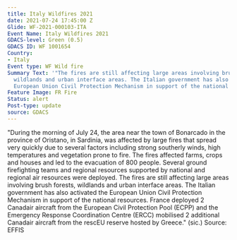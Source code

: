 ```yaml
---
title: Italy Wildfires 2021
date: 2021-07-24 17:45:00 Z
Glide: WF-2021-000103-ITA
Event Name: Italy Wildfires 2021
GDACS-level: Green (0.5)
GDACS ID: WF 1001654
Country:
- Italy
Event type: WF Wild fire
Summary Text: '"The fires are still affecting large areas involving brush forests,
  wildlands and urban interface areas. The Italian government has also activated the
  European Union Civil Protection Mechanism in support of the national resources [...]"'
Feature Image: FR Fire
Status: alert
Post-type: update
source: GDACS
---
```


"During the morning of July 24, the area near the town of Bonarcado in the province of Oristano, in Sardinia, was affected by large fires that spread very quickly due to several factors including strong southerly winds, high temperatures and vegetation prone to fire. The fires affected farms, crops and houses and led to the evacuation of 800 people. Several ground firefighting teams and regional resources supported by national and regional air resources were deployed. The fires are still affecting large areas involving brush forests, wildlands and urban interface areas. The Italian government has also activated the European Union Civil Protection Mechanism in support of the national resources. France deployed 2 Canadair aircraft from the European Civil Protection Pool (ECPP) and the Emergency Response Coordination Centre (ERCC) mobilised 2 additional Canadair aircraft from the rescEU reserve hosted by Greece." (sic.)
Source: EFFIS